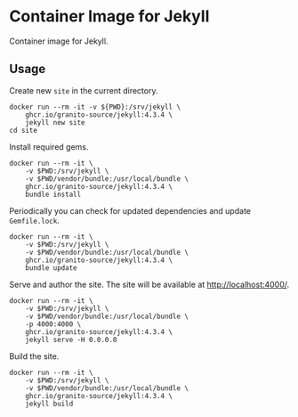 # Container Image for Jekyll

Container image for Jekyll.

## Usage

Create new `site` in the current directory.

```shell
docker run --rm -it -v ${PWD}:/srv/jekyll \
    ghcr.io/granito-source/jekyll:4.3.4 \
    jekyll new site
cd site
```

Install required gems.

```shell
docker run --rm -it \
    -v $PWD:/srv/jekyll \
    -v $PWD/vendor/bundle:/usr/local/bundle \
    ghcr.io/granito-source/jekyll:4.3.4 \
    bundle install
```

Periodically you can check for updated dependencies and update
`Gemfile.lock`.

```shell
docker run --rm -it \
    -v $PWD:/srv/jekyll \
    -v $PWD/vendor/bundle:/usr/local/bundle \
    ghcr.io/granito-source/jekyll:4.3.4 \
    bundle update
```

Serve and author the site. The site will be available at
<http://localhost:4000/>.

```shell
docker run --rm -it \
    -v $PWD:/srv/jekyll \
    -v $PWD/vendor/bundle:/usr/local/bundle \
    -p 4000:4000 \
    ghcr.io/granito-source/jekyll:4.3.4 \
    jekyll serve -H 0.0.0.0
```

Build the site.

```shell
docker run --rm -it \
    -v $PWD:/srv/jekyll \
    -v $PWD/vendor/bundle:/usr/local/bundle \
    ghcr.io/granito-source/jekyll:4.3.4 \
    jekyll build
```
